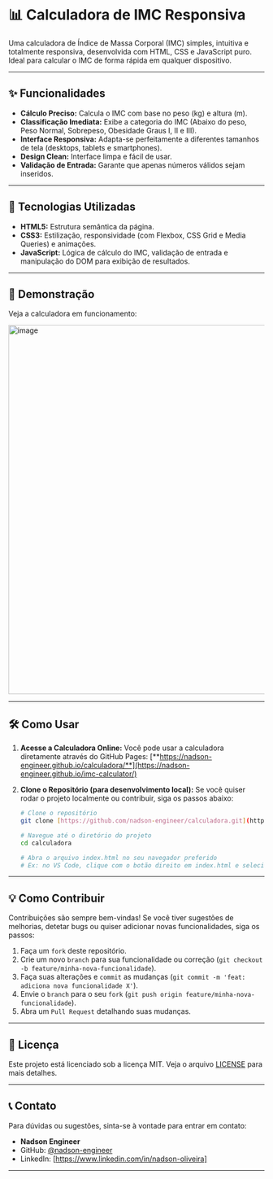 # 📊 Calculadora de IMC Responsiva

Uma calculadora de Índice de Massa Corporal (IMC) simples, intuitiva e totalmente responsiva, desenvolvida com HTML, CSS e JavaScript puro. Ideal para calcular o IMC de forma rápida em qualquer dispositivo.

---

## ✨ Funcionalidades

* **Cálculo Preciso:** Calcula o IMC com base no peso (kg) e altura (m).
* **Classificação Imediata:** Exibe a categoria do IMC (Abaixo do peso, Peso Normal, Sobrepeso, Obesidade Graus I, II e III).
* **Interface Responsiva:** Adapta-se perfeitamente a diferentes tamanhos de tela (desktops, tablets e smartphones).
* **Design Clean:** Interface limpa e fácil de usar.
* **Validação de Entrada:** Garante que apenas números válidos sejam inseridos.

---

## 🚀 Tecnologias Utilizadas

* **HTML5:** Estrutura semântica da página.
* **CSS3:** Estilização, responsividade (com Flexbox, CSS Grid e Media Queries) e animações.
* **JavaScript:** Lógica de cálculo do IMC, validação de entrada e manipulação do DOM para exibição de resultados.

---
## 🚀 Demonstração

Veja a calculadora em funcionamento:

<img width="1366" height="726" alt="image" src="https://github.com/user-attachments/assets/9f118a57-ab1c-4f2c-ae52-f773829568ed" />

---

## 🛠️ Como Usar

1.  **Acesse a Calculadora Online:**
    Você pode usar a calculadora diretamente através do GitHub Pages:
    [**https://nadson-engineer.github.io/calculadora/**](https://nadson-engineer.github.io/imc-calculator/)

2.  **Clone o Repositório (para desenvolvimento local):**
    Se você quiser rodar o projeto localmente ou contribuir, siga os passos abaixo:

    ```bash
    # Clone o repositório
    git clone [https://github.com/nadson-engineer/calculadora.git](https://github.com/nadson-engineer/calculadora.git)

    # Navegue até o diretório do projeto
    cd calculadora

    # Abra o arquivo index.html no seu navegador preferido
    # Ex: no VS Code, clique com o botão direito em index.html e selecione "Open with Live Server" (se tiver a extensão)
    ```

---

## 💡 Como Contribuir

Contribuições são sempre bem-vindas! Se você tiver sugestões de melhorias, detetar bugs ou quiser adicionar novas funcionalidades, siga os passos:

1.  Faça um `fork` deste repositório.
2.  Crie um novo `branch` para sua funcionalidade ou correção (`git checkout -b feature/minha-nova-funcionalidade`).
3.  Faça suas alterações e `commit` as mudanças (`git commit -m 'feat: adiciona nova funcionalidade X'`).
4.  Envie o `branch` para o seu `fork` (`git push origin feature/minha-nova-funcionalidade`).
5.  Abra um `Pull Request` detalhando suas mudanças.

---

## 📄 Licença

Este projeto está licenciado sob a licença MIT. Veja o arquivo [LICENSE](LICENSE) para mais detalhes.

---

## 📞 Contato

Para dúvidas ou sugestões, sinta-se à vontade para entrar em contato:

* **Nadson Engineer**
* GitHub: [@nadson-engineer](https://github.com/nadson-engineer)
* LinkedIn: [https://www.linkedin.com/in/nadson-oliveira]

---
